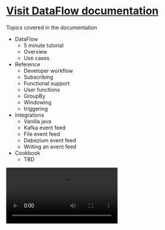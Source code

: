 # [Visit DataFlow documentation](https://telaminai.github.io/dataflow-docs/)


Topics covered in the documentation
- DataFlow
  - 5 minute tutorial
  - Overview
  - Use cases
- Reference
  - Developer workflow
  - Subscribing
  - Functional support
  - User functions
  - GroupBy
  - Windowing
  - triggering
- Integrations
  - Vanilla java
  - Kafka event feed
  - File event feed
  - Debezium event feed
  - Writing an event feed
- Cookbook
  - TBD
 


<video src="https://github.com/user-attachments/assets/ea6283c1-f787-42f9-8d28-cb9da030085f" controls="controls" style="max-width: 730px;">
</video>

